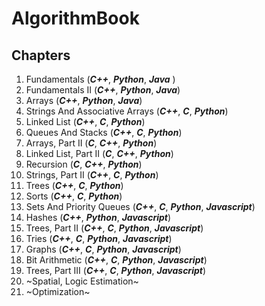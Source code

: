 # AlgorithmBook

## Chapters

1. Fundamentals (***C++***, ***Python***, ***Java*** )
2. Fundamentals II (***C++***, ***Python***, ***Java***)
3. Arrays (***C++***, ***Python***, ***Java***)
4. Strings And Associative Arrays (***C++***, ***C***, ***Python***)
5. Linked List (***C++***, ***C***, ***Python***)
6. Queues And Stacks (***C++***, ***C***, ***Python***)
7. Arrays, Part II (***C***, ***C++***, ***Python***)
8. Linked List, Part II (***C***, ***C++***, ***Python***)
9. Recursion (***C***, ***C++***, ***Python***)
10. Strings, Part II (***C++***, ***C***, ***Python***)
11. Trees (***C++***, ***C***, ***Python***)
12. Sorts (***C++***, ***C***, ***Python***)
13. Sets And Priority Queues (***C++***, ***C***, ***Python***, ***Javascript***)
14. Hashes (***C++***, ***Python***, ***Javascript***)
15. Trees, Part II (***C++***, ***C***, ***Python***, ***Javascript***)
16. Tries (***C++***, ***C***, ***Python***, ***Javascript***)
17. Graphs (***C++***, ***C***, ***Python***, ***Javascript***)
18. Bit Arithmetic (***C++***, ***C***, ***Python***, ***Javascript***)
19. Trees, Part III (***C++***, ***C***, ***Python***, ***Javascript***)
20. ~Spatial, Logic Estimation~
21. ~Optimization~
